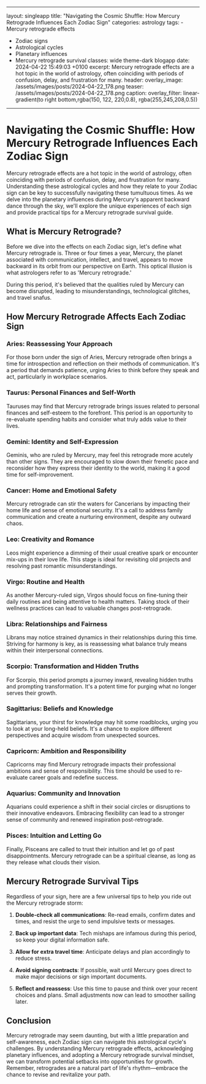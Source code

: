 ---
  layout: singleapp
  title: "Navigating the Cosmic Shuffle: How Mercury Retrograde Influences Each Zodiac Sign"
  categories: astrology
  tags:
    - Mercury retrograde effects
  - Zodiac signs
  - Astrological cycles
  - Planetary influences
  - Mercury retrograde survival
  classes: wide theme-dark blogapp
  date: 2024-04-22 15:49:03 +0100
  excerpt: Mercury retrograde effects are a hot topic in the world of astrology, often coinciding with periods of confusion, delay, and frustration for many.
  header:
    overlay_image: /assets/images/posts/2024-04-22_178.png
    teaser: /assets/images/posts/2024-04-22_178.png
    caption: 
    overlay_filter: linear-gradient(to right bottom,rgba(150, 122, 220,0.8), rgba(255,245,208,0.5))
  ---
  # Navigating the Cosmic Shuffle: How Mercury Retrograde Influences Each Zodiac Sign

Mercury retrograde effects are a hot topic in the world of astrology, often coinciding with periods of confusion, delay, and frustration for many. Understanding these astrological cycles and how they relate to your Zodiac sign can be key to successfully navigating these tumultuous times. As we delve into the planetary influences during Mercury's apparent backward dance through the sky, we'll explore the unique experiences of each sign and provide practical tips for a Mercury retrograde survival guide.

## What is Mercury Retrograde?

Before we dive into the effects on each Zodiac sign, let's define what Mercury retrograde is. Three or four times a year, Mercury, the planet associated with communication, intellect, and travel, appears to move backward in its orbit from our perspective on Earth. This optical illusion is what astrologers refer to as 'Mercury retrograde.'

During this period, it's believed that the qualities ruled by Mercury can become disrupted, leading to misunderstandings, technological glitches, and travel snafus.

## How Mercury Retrograde Affects Each Zodiac Sign

### Aries: Reassessing Your Approach
For those born under the sign of Aries, Mercury retrograde often brings a time for introspection and reflection on their methods of communication. It's a period that demands patience, urging Aries to think before they speak and act, particularly in workplace scenarios.

### Taurus: Personal Finances and Self-Worth
Tauruses may find that Mercury retrograde brings issues related to personal finances and self-esteem to the forefront. This period is an opportunity to re-evaluate spending habits and consider what truly adds value to their lives.

### Gemini: Identity and Self-Expression
Geminis, who are ruled by Mercury, may feel this retrograde more acutely than other signs. They are encouraged to slow down their frenetic pace and reconsider how they express their identity to the world, making it a good time for self-improvement.

### Cancer: Home and Emotional Safety
Mercury retrograde can stir the waters for Cancerians by impacting their home life and sense of emotional security. It's a call to address family communication and create a nurturing environment, despite any outward chaos.

### Leo: Creativity and Romance
Leos might experience a dimming of their usual creative spark or encounter mix-ups in their love life. This stage is ideal for revisiting old projects and resolving past romantic misunderstandings.

### Virgo: Routine and Health
As another Mercury-ruled sign, Virgos should focus on fine-tuning their daily routines and being attentive to health matters. Taking stock of their wellness practices can lead to valuable changes post-retrograde.

### Libra: Relationships and Fairness
Librans may notice strained dynamics in their relationships during this time. Striving for harmony is key, as is reassessing what balance truly means within their interpersonal connections.

### Scorpio: Transformation and Hidden Truths
For Scorpio, this period prompts a journey inward, revealing hidden truths and prompting transformation. It's a potent time for purging what no longer serves their growth.

### Sagittarius: Beliefs and Knowledge
Sagittarians, your thirst for knowledge may hit some roadblocks, urging you to look at your long-held beliefs. It's a chance to explore different perspectives and acquire wisdom from unexpected sources.

### Capricorn: Ambition and Responsibility
Capricorns may find Mercury retrograde impacts their professional ambitions and sense of responsibility. This time should be used to re-evaluate career goals and redefine success.

### Aquarius: Community and Innovation
Aquarians could experience a shift in their social circles or disruptions to their innovative endeavors. Embracing flexibility can lead to a stronger sense of community and renewed inspiration post-retrograde.

### Pisces: Intuition and Letting Go
Finally, Pisceans are called to trust their intuition and let go of past disappointments. Mercury retrograde can be a spiritual cleanse, as long as they release what clouds their vision.

## Mercury Retrograde Survival Tips

Regardless of your sign, here are a few universal tips to help you ride out the Mercury retrograde storm:

1. **Double-check all communications**: Re-read emails, confirm dates and times, and resist the urge to send impulsive texts or messages.

2. **Back up important data**: Tech mishaps are infamous during this period, so keep your digital information safe.

3. **Allow for extra travel time**: Anticipate delays and plan accordingly to reduce stress.

4. **Avoid signing contracts**: If possible, wait until Mercury goes direct to make major decisions or sign important documents.

5. **Reflect and reassess**: Use this time to pause and think over your recent choices and plans. Small adjustments now can lead to smoother sailing later.

## Conclusion

Mercury retrograde may seem daunting, but with a little preparation and self-awareness, each Zodiac sign can navigate this astrological cycle's challenges. By understanding Mercury retrograde effects, acknowledging planetary influences, and adopting a Mercury retrograde survival mindset, we can transform potential setbacks into opportunities for growth. Remember, retrogrades are a natural part of life's rhythm—embrace the chance to revise and revitalize your path.